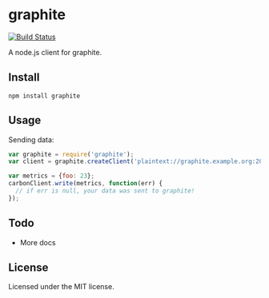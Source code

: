 # graphite

[![Build Status](https://secure.travis-ci.org/felixge/node-graphite.png)](http://travis-ci.org/felixge/node-graphite)

A node.js client for graphite.

## Install

```
npm install graphite
```

## Usage

Sending data:

```js
var graphite = require('graphite');
var client = graphite.createClient('plaintext://graphite.example.org:2003/');

var metrics = {foo: 23};
carbonClient.write(metrics, function(err) {
  // if err is null, your data was sent to graphite!
});
```

## Todo

* More docs

## License

Licensed under the MIT license.
